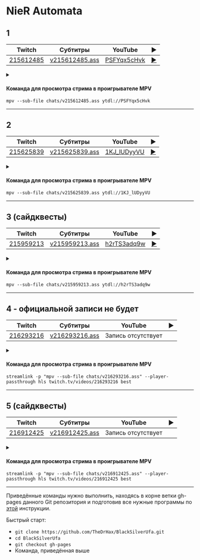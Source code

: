 <!-- video.js -->
<link href="https://cdnjs.cloudflare.com/ajax/libs/video.js/6.3.3/video-js.css" rel="stylesheet">
<script src="https://cdnjs.cloudflare.com/ajax/libs/video.js/6.3.3/video.js"></script>
<!-- videojs-youtube -->
<script src="https://cdnjs.cloudflare.com/ajax/libs/videojs-youtube/2.4.1/Youtube.js"></script>
<!-- libjass -->
<link href="https://cdn.jsdelivr.net/npm/libjass@0.11.0/libjass.css" rel="stylesheet">
<script src="https://cdn.jsdelivr.net/npm/libjass@0.11.0/libjass.js"></script>
<!-- videojs-ass -->
<link href="https://cdn.jsdelivr.net/npm/videojs-ass@0.8.0/src/videojs.ass.css" rel="stylesheet">
<script src="https://cdn.jsdelivr.net/npm/videojs-ass@0.8.0/src/videojs.ass.js"></script>
<!-- videojs-resolution-switcher -->
<script src="https://cdn.jsdelivr.net/npm/videojs-resolution-switcher@0.4.2/lib/videojs-resolution-switcher.min.js"></script>

<script>
function createPlayer(id, youtube, twitch) {
  videojs(id, {
    controls: true,
    nativeControlsForTouch: false,
    width: 640,
    height: 360,
    fluid: true,
    plugins: {
      ass: {
        src: ["../chats/v" + twitch + ".ass"],
        delay: -0.1,
      },
      videoJsResolutionSwitcher: {
        default: 'high',
        dynamicLabel: true
      }
    },
    techOrder: ["youtube"],
    sources: [{
      "type": "video/youtube",
      "src": "https://www.youtube.com/watch?v=" + youtube
    }]
  });
}
</script>

<style>
  .main-content {
    padding: 2rem;
    max-width: 72rem;
  }
</style>

# NieR Automata

## 1

| Twitch | Субтитры | YouTube | ▶ |
| ------ | -------- | ------- | - |
| [215612485](https://www.twitch.tv/videos/215612485) | [v215612485.ass](../chats/v215612485.ass) | [PSFYqx5cHvk](https://www.youtube.com/watch?v=PSFYqx5cHvk) | <a href="/src/player.html?v=PSFYqx5cHvk&s=215612485" onclick="return openPlayer215612485()">▶</a> |

<script>
  function openPlayer215612485() {
    createPlayer("player-PSFYqx5cHvk", "PSFYqx5cHvk", "215612485");
    document.getElementById("spoiler-PSFYqx5cHvk").click();
    return false;
  }
</script>

<details>
  <summary id="spoiler-PSFYqx5cHvk"></summary>

  <div class="player-wrapper" style="margin-top: 32px">
    <video
      id="player-PSFYqx5cHvk"
      class="video-js vjs-default-skin vjs-big-play-centered" />
  </div>
</details>

#### Команда для просмотра стрима в проигрывателе MPV

```
mpv --sub-file chats/v215612485.ass ytdl://PSFYqx5cHvk
```

----
## 2

| Twitch | Субтитры | YouTube | ▶ |
| ------ | -------- | ------- | - |
| [215625839](https://www.twitch.tv/videos/215625839) | [v215625839.ass](../chats/v215625839.ass) | [1KJ_lUDyyVU](https://www.youtube.com/watch?v=1KJ_lUDyyVU) | <a href="/src/player.html?v=1KJ_lUDyyVU&s=215625839" onclick="return openPlayer215625839()">▶</a> |

<script>
  function openPlayer215625839() {
    createPlayer("player-1KJ_lUDyyVU", "1KJ_lUDyyVU", "215625839");
    document.getElementById("spoiler-1KJ_lUDyyVU").click();
    return false;
  }
</script>

<details>
  <summary id="spoiler-1KJ_lUDyyVU"></summary>

  <div class="player-wrapper" style="margin-top: 32px">
    <video
      id="player-1KJ_lUDyyVU"
      class="video-js vjs-default-skin vjs-big-play-centered" />
  </div>
</details>

#### Команда для просмотра стрима в проигрывателе MPV

```
mpv --sub-file chats/v215625839.ass ytdl://1KJ_lUDyyVU
```

----
## 3 (сайдквесты)

| Twitch | Субтитры | YouTube | ▶ |
| ------ | -------- | ------- | - |
| [215959213](https://www.twitch.tv/videos/215959213) | [v215959213.ass](../chats/v215959213.ass) | [h2rTS3adq9w](https://www.youtube.com/watch?v=h2rTS3adq9w) | <a href="/src/player.html?v=h2rTS3adq9w&s=215959213" onclick="return openPlayer215959213()">▶</a> |

<script>
  function openPlayer215959213() {
    createPlayer("player-h2rTS3adq9w", "h2rTS3adq9w", "215959213");
    document.getElementById("spoiler-h2rTS3adq9w").click();
    return false;
  }
</script>

<details>
  <summary id="spoiler-h2rTS3adq9w"></summary>

  <div class="player-wrapper" style="margin-top: 32px">
    <video
      id="player-h2rTS3adq9w"
      class="video-js vjs-default-skin vjs-big-play-centered" />
  </div>
</details>

#### Команда для просмотра стрима в проигрывателе MPV

```
mpv --sub-file chats/v215959213.ass ytdl://h2rTS3adq9w
```

----
## 4 - официальной записи не будет

| Twitch | Субтитры | YouTube | ▶ |
| ------ | -------- | ------- | - |
| [216293216](https://www.twitch.tv/videos/216293216) | [v216293216.ass](../chats/v216293216.ass) | Запись отсутствует |  |

<script>
  function openPlayer216293216() {
    createPlayer("player-NULL", "NULL", "216293216");
    document.getElementById("spoiler-NULL").click();
    return false;
  }
</script>

<details>
  <summary id="spoiler-NULL"></summary>

  <div class="player-wrapper" style="margin-top: 32px">
    <video
      id="player-NULL"
      class="video-js vjs-default-skin vjs-big-play-centered" />
  </div>
</details>

#### Команда для просмотра стрима в проигрывателе MPV

```
streamlink -p "mpv --sub-file chats/v216293216.ass" --player-passthrough hls twitch.tv/videos/216293216 best
```

----
## 5 (сайдквесты)

| Twitch | Субтитры | YouTube | ▶ |
| ------ | -------- | ------- | - |
| [216912425](https://www.twitch.tv/videos/216912425) | [v216912425.ass](../chats/v216912425.ass) | Запись отсутствует |  |

<script>
  function openPlayer216912425() {
    createPlayer("player-NULL", "NULL", "216912425");
    document.getElementById("spoiler-NULL").click();
    return false;
  }
</script>

<details>
  <summary id="spoiler-NULL"></summary>

  <div class="player-wrapper" style="margin-top: 32px">
    <video
      id="player-NULL"
      class="video-js vjs-default-skin vjs-big-play-centered" />
  </div>
</details>

#### Команда для просмотра стрима в проигрывателе MPV

```
streamlink -p "mpv --sub-file chats/v216912425.ass" --player-passthrough hls twitch.tv/videos/216912425 best
```

----

Приведённые команды нужно выполнить, находясь в корне ветки gh-pages данного Git репозитория и подготовив все нужные программы по [этой](../tutorials/watch-online.md) инструкции.

Быстрый старт:
* `git clone https://github.com/TheDrHax/BlackSilverUfa.git`
* `cd BlackSilverUfa`
* `git checkout gh-pages`
* Команда, приведённая выше

